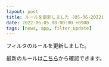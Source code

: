 ```yaml
---
layout: post
title: ルールを更新しました (05-06-2022)
date: 2022-06-05 08:00:00 +0900
tags: [news, app, filter_update]
---
```


フィルタのルールを更新しました。

最新のルールは[こちら](https://github.com/kittytail/BlockerRules)から確認できます。
